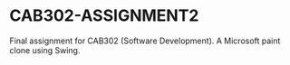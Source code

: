 # CAB302-ASSIGNMENT2
Final assignment for CAB302 (Software Development). A Microsoft paint clone using Swing. 
